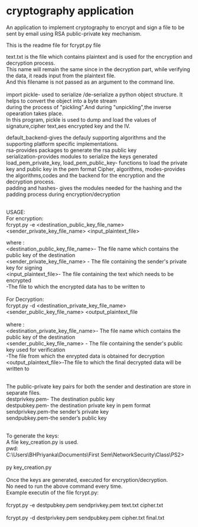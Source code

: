 # cryptography application
An application to implement cryptography to encrypt and sign a file to be sent by email using RSA public-private key mechanism.

This is the readme file for fcrypt.py file

text.txt is the file which contains plaintext and is used for the encryption and decryption process.<br />
This name will remain the same since in the decryption part, while verifying the data, it reads input from the plaintext file.<br />
And this filename is not passed as an argument to the command line.<br />
<br />
import pickle- used to serialize /de-serialize a python object structure. It helps to convert the object into a byte stream <br />
during the process of "pickling".And during "unpickling",the inverse opearation takes place.<br />
In this program, pickle is used to dump and load the values of signature,cipher text,aes encrypted key and the IV.<br />

default_backend-gives the defauly supporting algorithms and the supporting platform specific implementations.<br />
rsa-provides packages to generate the rsa public key<br />
serialization-provides modules to serialize the keys generated<br />
load_pem_private_key, load_pem_public_key- functions to load the private key and public key in the pem format
Cipher, algorithms, modes-provides the algorithms,codes and the backend for the encryption and the decryption process.<br />
padding and hashes- gives the modules needed for the hashing and the padding process during encryption/decryption<br />
<br />

USAGE:<br />
For encryption:<br />
fcrypt.py -e <destination_public_key_file_name> <sender_private_key_file_name> <input_plaintext_file> <ciphertextfile><br />

where :<br />
<destination_public_key_file_name>- The file name which contains the public key of the destination<br />
<sender_private_key_file_name> - The file containing the sender's private key for signing<br />
<input_plaintext_file>- The file containing the text which needs to be encrypted<br />
<ciphertextfile>-The file to which the encrypted data has to be written to <br />
<br />
For Decryption:<br />
fcrypt.py -d <destination_private_key_file_name> <sender_public_key_file_name> <ciphertextfile> <output_plaintext_file<br />
<br />
where :<br />
<destination_private_key_file_name>- The file name which contains the public key of the destination<br />
<sender_public_key_file_name> - The file containing the sender's public key used for verification<br />
<ciphertextfile>-The file from which the enrypted data is obtained for decryption<br />
<output_plaintext_file>-The file to which the final decrypted data will be written to <br />

<br />
The public-private key pairs for both the sender and destination are store in separate files.<br />
destprivkey.pem- The destination public key<br />
destpubkey.pem- the destination private key in pem format<br />
sendprivkey.pem-the sender’s private key<br />
sendpubkey.pem-the sender’s public key<br />
<br />

To generate the keys:<br />
A file key_creation.py is used.<br />
pwd:<br />
C:\Users\BHPriyanka\Documents\First Sem\NetworkSecurity\Class\PS2><br />
<br />
py key_creation.py<br />
<br />
Once the keys are generated, executed for encryption/decryption.<br />
No need to run the above command every time.<br />
Example executin of the file fcrypt.py:<br />
<br />
fcrypt.py -e destpubkey.pem sendprivkey.pem text.txt cipher.txt<br />
<br />
fcrypt.py -d destprivkey.pem sendpubkey.pem cipher.txt final.txt<br />

